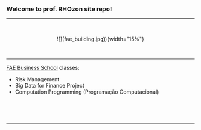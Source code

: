 ### Welcome to prof. RHOzon site repo!

***

&nbsp;

<center> ![](fae_building.jpg)){width="15%"} </center> 

&nbsp;

 ***
 
 [FAE Business School](https://fae.edu/) classes:


 
  - Risk Management
  - Big Data for Finance Project
  - Computation Programming (Programação Computacional)
      
&nbsp;

&nbsp;

***
